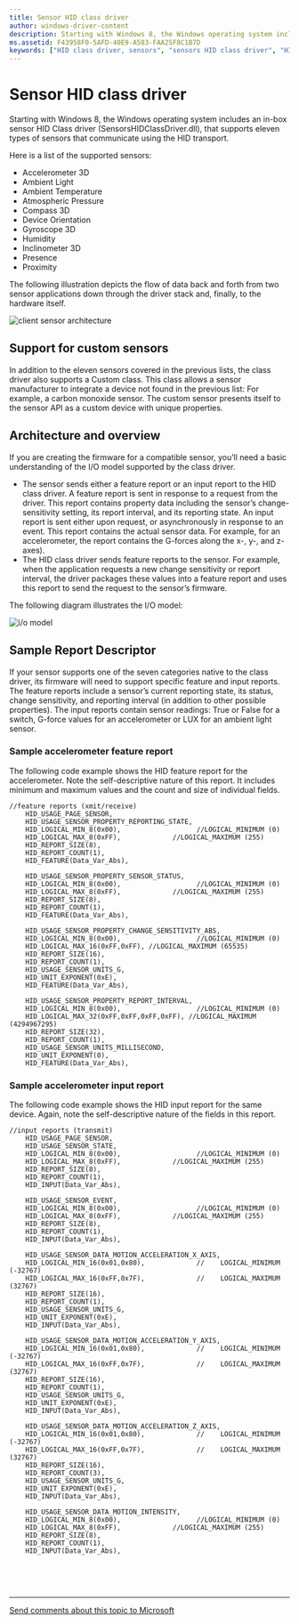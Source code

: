 ```yaml
---
title: Sensor HID class driver
author: windows-driver-content
description: Starting with Windows 8, the Windows operating system includes an in-box sensor HID Class driver (SensorsHIDClassDriver.dll), that supports eleven types of sensors that communicate using the HID transport.
ms.assetid: F43958F0-5AFD-40E9-A583-FAA25F8C1B7D
keywords: ["HID class driver, sensors", "sensors HID class driver", "HID", "HID protocol", "sensors driver sample", "sensors driver, sample", "Windows 8 sensors driver", "sensors driver, Windows 8"]
---
```


# Sensor HID class driver


Starting with Windows 8, the Windows operating system includes an in-box sensor HID Class driver (SensorsHIDClassDriver.dll), that supports eleven types of sensors that communicate using the HID transport.

Here is a list of the supported sensors:

-   Accelerometer 3D
-   Ambient Light
-   Ambient Temperature
-   Atmospheric Pressure
-   Compass 3D
-   Device Orientation
-   Gyroscope 3D
-   Humidity
-   Inclinometer 3D
-   Presence
-   Proximity

The following illustration depicts the flow of data back and forth from two sensor applications down through the driver stack and, finally, to the hardware itself.

![client sensor architecture](images/client-sensor-architecture.png)

## Support for custom sensors


In addition to the eleven sensors covered in the previous lists, the class driver also supports a Custom class. This class allows a sensor manufacturer to integrate a device not found in the previous list: For example, a carbon monoxide sensor. The custom sensor presents itself to the sensor API as a custom device with unique properties.

## Architecture and overview


If you are creating the firmware for a compatible sensor, you’ll need a basic understanding of the I/O model supported by the class driver.

-   The sensor sends either a feature report or an input report to the HID class driver. A feature report is sent in response to a request from the driver. This report contains property data including the sensor’s change-sensitivity setting, its report interval, and its reporting state. An input report is sent either upon request, or asynchronously in response to an event. This report contains the actual sensor data. For example, for an accelerometer, the report contains the G-forces along the x-, y-, and z-axes).
-   The HID class driver sends feature reports to the sensor. For example, when the application requests a new change sensitivity or report interval, the driver packages these values into a feature report and uses this report to send the request to the sensor’s firmware.

The following diagram illustrates the I/O model:

![i/o model](images/hid-sensor-stack.png)

## Sample Report Descriptor


If your sensor supports one of the seven categories native to the class driver, its firmware will need to support specific feature and input reports. The feature reports include a sensor’s current reporting state, its status, change sensitivity, and reporting interval (in addition to other possible properties). The input reports contain sensor readings: True or False for a switch, G-force values for an accelerometer or LUX for an ambient light sensor.

### Sample accelerometer feature report

The following code example shows the HID feature report for the accelerometer. Note the self-descriptive nature of this report. It includes minimum and maximum values and the count and size of individual fields.

``` syntax
//feature reports (xmit/receive)
    HID_USAGE_PAGE_SENSOR,
    HID_USAGE_SENSOR_PROPERTY_REPORTING_STATE,
    HID_LOGICAL_MIN_8(0x00),                   //LOGICAL_MINIMUM (0) 
    HID_LOGICAL_MAX_8(0xFF),             //LOGICAL_MAXIMUM (255) 
    HID_REPORT_SIZE(8),
    HID_REPORT_COUNT(1),
    HID_FEATURE(Data_Var_Abs),

    HID_USAGE_SENSOR_PROPERTY_SENSOR_STATUS,
    HID_LOGICAL_MIN_8(0x00),                   //LOGICAL_MINIMUM (0) 
    HID_LOGICAL_MAX_8(0xFF),             //LOGICAL_MAXIMUM (255) 
    HID_REPORT_SIZE(8),
    HID_REPORT_COUNT(1),
    HID_FEATURE(Data_Var_Abs),

    HID_USAGE_SENSOR_PROPERTY_CHANGE_SENSITIVITY_ABS,
    HID_LOGICAL_MIN_8(0x00),                   //LOGICAL_MINIMUM (0) 
    HID_LOGICAL_MAX_16(0xFF,0xFF), //LOGICAL_MAXIMUM (65535) 
    HID_REPORT_SIZE(16),
    HID_REPORT_COUNT(1),
    HID_USAGE_SENSOR_UNITS_G,
    HID_UNIT_EXPONENT(0xE), 
    HID_FEATURE(Data_Var_Abs),

    HID_USAGE_SENSOR_PROPERTY_REPORT_INTERVAL,
    HID_LOGICAL_MIN_8(0x00),                   //LOGICAL_MINIMUM (0) 
    HID_LOGICAL_MAX_32(0xFF,0xFF,0xFF,0xFF), //LOGICAL_MAXIMUM (4294967295) 
    HID_REPORT_SIZE(32),
    HID_REPORT_COUNT(1),
    HID_USAGE_SENSOR_UNITS_MILLISECOND,
    HID_UNIT_EXPONENT(0), 
    HID_FEATURE(Data_Var_Abs),
```

### Sample accelerometer input report

The following code example shows the HID input report for the same device. Again, note the self-descriptive nature of the fields in this report.

``` syntax
//input reports (transmit)
    HID_USAGE_PAGE_SENSOR,
    HID_USAGE_SENSOR_STATE,
    HID_LOGICAL_MIN_8(0x00),                   //LOGICAL_MINIMUM (0) 
    HID_LOGICAL_MAX_8(0xFF),             //LOGICAL_MAXIMUM (255) 
    HID_REPORT_SIZE(8),
    HID_REPORT_COUNT(1),
    HID_INPUT(Data_Var_Abs),

    HID_USAGE_SENSOR_EVENT,
    HID_LOGICAL_MIN_8(0x00),                   //LOGICAL_MINIMUM (0) 
    HID_LOGICAL_MAX_8(0xFF),             //LOGICAL_MAXIMUM (255) 
    HID_REPORT_SIZE(8),
    HID_REPORT_COUNT(1),
    HID_INPUT(Data_Var_Abs),

    HID_USAGE_SENSOR_DATA_MOTION_ACCELERATION_X_AXIS,
    HID_LOGICAL_MIN_16(0x01,0x80),             //    LOGICAL_MINIMUM (-32767) 
    HID_LOGICAL_MAX_16(0xFF,0x7F),             //    LOGICAL_MAXIMUM (32767)
    HID_REPORT_SIZE(16), 
    HID_REPORT_COUNT(1), 
    HID_USAGE_SENSOR_UNITS_G,
    HID_UNIT_EXPONENT(0xE), 
    HID_INPUT(Data_Var_Abs),

    HID_USAGE_SENSOR_DATA_MOTION_ACCELERATION_Y_AXIS,
    HID_LOGICAL_MIN_16(0x01,0x80),             //    LOGICAL_MINIMUM (-32767) 
    HID_LOGICAL_MAX_16(0xFF,0x7F),             //    LOGICAL_MAXIMUM (32767)
    HID_REPORT_SIZE(16), 
    HID_REPORT_COUNT(1), 
    HID_USAGE_SENSOR_UNITS_G,
    HID_UNIT_EXPONENT(0xE), 
    HID_INPUT(Data_Var_Abs),

    HID_USAGE_SENSOR_DATA_MOTION_ACCELERATION_Z_AXIS,
    HID_LOGICAL_MIN_16(0x01,0x80),             //    LOGICAL_MINIMUM (-32767) 
    HID_LOGICAL_MAX_16(0xFF,0x7F),             //    LOGICAL_MAXIMUM (32767)
    HID_REPORT_SIZE(16), 
    HID_REPORT_COUNT(3), 
    HID_USAGE_SENSOR_UNITS_G,
    HID_UNIT_EXPONENT(0xE), 
    HID_INPUT(Data_Var_Abs),

    HID_USAGE_SENSOR_DATA_MOTION_INTENSITY,
    HID_LOGICAL_MIN_8(0x00),                   //LOGICAL_MINIMUM (0) 
    HID_LOGICAL_MAX_8(0xFF),             //LOGICAL_MAXIMUM (255) 
    HID_REPORT_SIZE(8),
    HID_REPORT_COUNT(1),
    HID_INPUT(Data_Var_Abs),
```

 

 


--------------------
[Send comments about this topic to Microsoft](mailto:wsddocfb@microsoft.com?subject=Documentation%20feedback%20%5Bhid\hid%5D:%20Sensor%20HID%20class%20driver%20%20RELEASE:%20%287/18/2016%29&body=%0A%0APRIVACY%20STATEMENT%0A%0AWe%20use%20your%20feedback%20to%20improve%20the%20documentation.%20We%20don't%20use%20your%20email%20address%20for%20any%20other%20purpose,%20and%20we'll%20remove%20your%20email%20address%20from%20our%20system%20after%20the%20issue%20that%20you're%20reporting%20is%20fixed.%20While%20we're%20working%20to%20fix%20this%20issue,%20we%20might%20send%20you%20an%20email%20message%20to%20ask%20for%20more%20info.%20Later,%20we%20might%20also%20send%20you%20an%20email%20message%20to%20let%20you%20know%20that%20we've%20addressed%20your%20feedback.%0A%0AFor%20more%20info%20about%20Microsoft's%20privacy%20policy,%20see%20http://privacy.microsoft.com/default.aspx. "Send comments about this topic to Microsoft")


